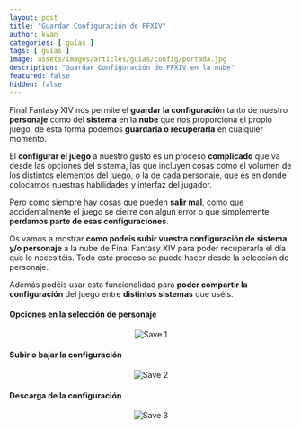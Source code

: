 ```yaml
---
layout: post
title: "Guardar Configuración de FFXIV"
author: kvan
categories: [ guías ]
tags: [ guías ]
image: assets/images/articles/guias/config/portada.jpg
description: "Guardar Configuración de FFXIV en la nube"
featured: false
hidden: false
---
```


Final Fantasy XIV nos permite el **guardar la configuració**n tanto de nuestro **personaje** como del **sistema** en la **nube** que nos proporciona el propio juego, de esta forma podemos **guardarla o recuperarla** en cualquier momento.

El **configurar el juego** a nuestro gusto es un proceso **complicado** que va desde las opciones del sistema, las que incluyen cosas como el volumen de los distintos elementos del juego, o la de cada personaje, que es en donde colocamos nuestras habilidades y interfaz del jugador.

Pero como siempre hay cosas que pueden **salir mal**, como que accidentalmente el juego se cierre con algun error o que simplemente **perdamos parte de esas configuraciones**.

Os vamos a mostrar **como podeis subir vuestra configuración de sistema y/o personaje** a la nube de Final Fantasy XIV para poder recuperarla el día que lo necesitéis. Todo este proceso se puede hacer desde la selección de personaje.

Además podéis usar esta funcionalidad para **poder compartir la configuración** del juego entre **distintos sistemas** que uséis.

#### Opciones en la selección de personaje
<p align="center"><img src="{{ site.baseurl }}/assets/images/articles/guias/config/save1.jpg" alt="Save 1"/></p>

#### Subir o bajar la configuración
<p align="center"><img src="{{ site.baseurl }}/assets/images/articles/guias/config/save2.jpg" alt="Save 2"/></p>

#### Descarga de la configuración
<p align="center"><img src="{{ site.baseurl }}/assets/images/articles/guias/config/save3.jpg" alt="Save 3"/></p>

